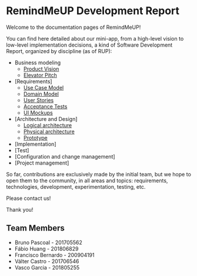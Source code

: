 # RemindMeUP Development Report

Welcome to the documentation pages of RemindMeUP!

You can find here detailed about our mini-app, from a high-level vision to low-level implementation decisions, a kind of Software Development Report, organized by discipline (as of RUP): 

* Business modeling 
  * [Product Vision](https://github.com/LEIC-ES-2021-22/3LEIC01T1/blob/main/docs/ProductVision.md)
  * [Elevator Pitch](https://github.com/LEIC-ES-2021-22/3LEIC01T1/blob/main/docs/ElevatorPitch.md)
* [Requirements]
  * [Use Case Model](https://github.com/LEIC-ES-2021-22/3LEIC01T1/blob/main/docs/Requirements.md#Use-Case-Model)
  * [Domain Model](https://github.com/LEIC-ES-2021-22/3LEIC01T1/blob/main/docs/Requirements.md#Domain-Model)
  * [User Stories](https://github.com/LEIC-ES-2021-22/3LEIC01T1/blob/main/docs/Requirements.md#User-Stories)
  * [Acceptance Tests](https://github.com/LEIC-ES-2021-22/3LEIC01T1/blob/main/docs/Requirements.md#Acceptance-Tests)
  * [UI Mockups](https://github.com/LEIC-ES-2021-22/3LEIC01T1/blob/main/docs/Requirements.md#Mockup)
* [Architecture and Design]
  * [Logical architecture](https://github.com/LEIC-ES-2021-22/3LEIC01T1/blob/main/docs/ArchitectureAndDesign.md#Logical-Architecture)
  * [Physical architecture](https://github.com/LEIC-ES-2021-22/3LEIC01T1/blob/main/docs/ArchitectureAndDesign.md#Physical-Architecture)
  * [Prototype](https://github.com/LEIC-ES-2021-22/3LEIC01T1/blob/main/docs/ArchitectureAndDesign.md#Vertical-Prototype)
* [Implementation]
* [Test]
* [Configuration and change management]
* [Project management]

So far, contributions are exclusively made by the initial team, but we hope to open them to the community, in all areas and topics: requirements, technologies, development, experimentation, testing, etc.

Please contact us! 

Thank you!

## Team Members

- Bruno Pascoal - 201705562
- Fábio Huang - 201806829
- Francisco Bernardo - 200904191
- Válter Castro - 201706546
- Vasco Garcia - 201805255



